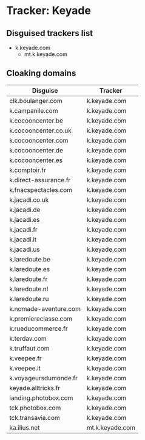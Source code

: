 # Tracker: Keyade

## Disguised trackers list

* k.keyade.com
    * mt.k.keyade.com

## Cloaking domains

| Disguise | Tracker |
| ---- | ---- |
| clk.boulanger.com | k.keyade.com |
| k.campanile.com | k.keyade.com |
| k.cocooncenter.be | k.keyade.com |
| k.cocooncenter.co.uk | k.keyade.com |
| k.cocooncenter.com | k.keyade.com |
| k.cocooncenter.de | k.keyade.com |
| k.cocooncenter.es | k.keyade.com |
| k.comptoir.fr | k.keyade.com |
| k.direct-assurance.fr | k.keyade.com |
| k.fnacspectacles.com | k.keyade.com |
| k.jacadi.co.uk | k.keyade.com |
| k.jacadi.de | k.keyade.com |
| k.jacadi.es | k.keyade.com |
| k.jacadi.fr | k.keyade.com |
| k.jacadi.it | k.keyade.com |
| k.jacadi.us | k.keyade.com |
| k.laredoute.be | k.keyade.com |
| k.laredoute.es | k.keyade.com |
| k.laredoute.fr | k.keyade.com |
| k.laredoute.nl | k.keyade.com |
| k.laredoute.ru | k.keyade.com |
| k.nomade-aventure.com | k.keyade.com |
| k.premiereclasse.com | k.keyade.com |
| k.rueducommerce.fr | k.keyade.com |
| k.terdav.com | k.keyade.com |
| k.truffaut.com | k.keyade.com |
| k.veepee.fr | k.keyade.com |
| k.veepee.it | k.keyade.com |
| k.voyageursdumonde.fr | k.keyade.com |
| keyade.alltricks.fr | k.keyade.com |
| landing.photobox.com | k.keyade.com |
| tck.photobox.com | k.keyade.com |
| tck.transavia.com | k.keyade.com |
| ka.ilius.net | mt.k.keyade.com |